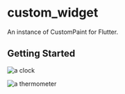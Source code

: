 # custom_widget

An instance of CustomPaint for Flutter.

## Getting Started

![a clock](https://raw.githubusercontent.com/hayoi/custom_widget/master/screenshot/clock.png)

![a thermometer](https://raw.githubusercontent.com/hayoi/custom_widget/master/screenshot/thermometer.png)
